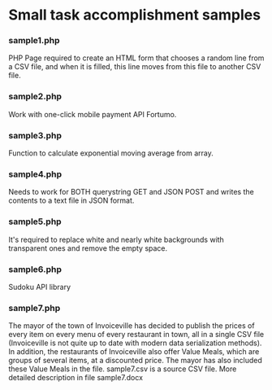 # Small task accomplishment samples

<h3>sample1.php</h3>
PHP Page required to create an HTML form that chooses a random line from a CSV file, and when it is filled, this line moves from this file to another CSV file.

<h3>sample2.php</h3>
Work with one-click mobile payment API Fortumo.

<h3>sample3.php</h3>
Function to calculate exponential moving average from array.

<h3>sample4.php</h3>
Needs to work for BOTH querystring GET and JSON POST and writes the contents to a text file in JSON format.

<h3>sample5.php</h3>
It's required to replace white and nearly white backgrounds with transparent ones and remove the empty space.

<h3>sample6.php</h3>
Sudoku API library

<h3>sample7.php</h3>
The mayor of the town of Invoiceville has decided to publish the prices of every item on every menu of every restaurant in town, all in a single CSV file (Invoiceville is not quite up to date with modern data serialization methods). In addition, the restaurants of Invoiceville also offer Value Meals, which are groups of several items, at a discounted price. The mayor has also included these Value Meals in the file. sample7.csv is a source CSV file. More detailed description in file sample7.docx
